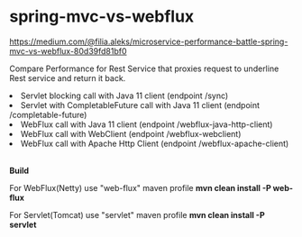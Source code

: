 # spring-mvc-vs-webflux

https://medium.com/@filia.aleks/microservice-performance-battle-spring-mvc-vs-webflux-80d39fd81bf0

Compare Performance for Rest Service that proxies request to underline Rest service and return it back.
<un>
<li> Servlet blocking call with Java 11 client (endpoint /sync) </li>
<li> Servlet with CompletableFuture call with Java 11 client (endpoint /completable-future) </li>
<li> WebFlux call with Java 11 client (endpoint /webflux-java-http-client) </li>
<li> WebFlux call with WebClient (endpoint /webflux-webclient) </li>
<li> WebFlux call with Apache Http Client (endpoint /webflux-apache-client) </li>
</un>
<br>

**Build**

For WebFlux(Netty) use "web-flux" maven profile
**mvn clean install -P web-flux**

For Servlet(Tomcat) use "servlet" maven profile
**mvn clean install -P servlet**
